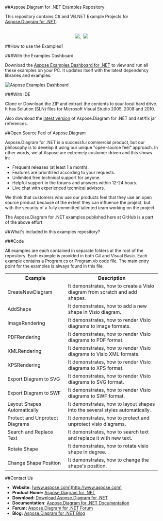 ##Aspose.Diagram for .NET Examples Repository

This repository contains C# and VB.NET Example Projects for [Aspose.Diagram for .NET](http://www.aspose.com/.net/diagram-component.aspx).
<br/><br/>
<p align="center">
  <a title="Download Examples Dashboard" href="http://www.aspose.com/community/files/51/.net-components/aspose-examples-for-.net/default.aspx">
	<img src="https://raw.github.com/AsposeExamples/java-examples-dashboard/master/images/downloadDasboard-Button-Large.png" />
  </a>
  &nbsp;
  <a title="Download Examples ZIP" href="https://github.com/asposediagram/Aspose_Diagram_NET/archive/master.zip">
	<img src="https://raw.github.com/AsposeExamples/java-examples-dashboard/master/images/downloadZip-Button-Large.png" />
  </a>
</p>

##How to use the Examples?

###With the Examples Dashboard

Download the [Aspose Examples Dashboard for .NET](http://www.aspose.com/community/files/51/.net-components/aspose-examples-for-.net/default.aspx) to view and run all these examples on your PC. It updates itself with the latest dependency libraries and examples.

![Aspose Examples Dashboard](http://www.aspose.com/blogs/wp-content/uploads/2013/04/Dotnet-Dashboard.png "Aspose Examples Dashboard")

###With IDE

Clone or Download the ZIP and extract the contents to your local hard drive. It has Solution (SLN) files for Microsoft Visual Studio 2005, 2008 and 2010.

Also download the [latest version](http://www.aspose.com/community/files/51/.net-components/aspose.diagram-for-.net/default.aspx) of Aspose.Diagram for .NET and set/fix jar references.

##Open Source Feel of Aspose.Diagram

Aspose.Diagram for .NET is a successful commercial product, but our philosophy is to develop it using our unique "open-source feel" approach. In other words, we at Aspose are extremely customer driven and this shows in:
+ Frequent releases (at least 1 a month).
+ Features are prioritized according to your requests.
+ Unlimited free technical support for anyone.
+ Helpful support in the forums and answers within 12-24 hours.
+ Live chat with experienced technical advisors.
 
We think that customers who use our products feel that they use an open source product because of the extent they can influence the project, but with the security of a fully committed talented team working on the project.

The Aspose.Diagram for .NET examples published here at GitHub is a part of the above effort.

##What's included in this examples repository?

###Code

All examples are each contained in separate folders at the root of the repository. Each example is provided in both C# and Visual Basic. Each example contains a Program.cs or Program.vb code file. The main entry point for the examples is always found in this file.

<table>
  <tr><th>Example<th>Description</th></tr>
  <tr><td>CreateNewDiagram</td><td>It demonstrates, how to create a Visio diagram from scratch and add shapes.</td></tr>
  <tr><td>AddShape</td><td>It demonstrates, how to add a new shape in Visio diagram.</td></tr>
  <tr><td>ImageRendering</td><td>It demonstrates, how to render Visio diagrams to image formats.</td></tr>
  <tr><td>PDFRendering</td><td>It demonstrates, how to render Visio diagrams to PDF format.</td></tr>
  <tr><td>XMLRendering</td><td>It demonstrates, how to render Visio diagrams to Visio XML formats.</td></tr>
  <tr><td>XPSRendering</td><td>It demonstrates, how to render Visio diagrams to XPS format.</td></tr>
  <tr><td>Export Diagram to SVG</td><td>It demonstrates, how to render Visio diagrams to SVG format.</td></tr>
  <tr><td>Export Diagram to SWF</td><td>It demonstrates, how to render Visio diagrams to SWF format.</td></tr>
  <tr><td>Layout Shapes Automatically</td><td>It demonstrates, how to layout shapes into the several styles automatically.</td></tr>
  <tr><td>Protect and Unprotect Diagrams</td><td>It demonstrates, how to protect and unprotect visio diagrams.</td></tr>
  <tr><td>Search and Replace Text</td><td>It demonstrates, how to search text and replace it with new text.</td></tr>
  <tr><td>Rotate Shape</td><td>It demonstrates, how to rotate visio shape in degree.</td></tr>
  <tr><td>Change Shape Position</td><td>It demonstrates, how to change the shape's position.</td></tr>
</table>

##Contact Us

+ **Website:** [www.aspose.com](http://www.aspose.com)
+ **Product Home:** [Aspose.Diagram for .NET](http://www.aspose.com/.net/diagram-component.aspx)
+ **Download:** [Download Aspose.Diagram for .NET](http://www.aspose.com/community/files/51/.net-components/aspose.diagram-for-.net/default.aspx)
+ **Documentation:** [Aspose.Diagram for .NET Documentation](http://www.aspose.com/docs/display/diagramnet/Home)
+ **Forum:** [Aspose.Diagram for .NET Forum](http://www.aspose.com/community/forums/aspose.diagram-product-family/489/showforum.aspx)
+ **Blog:** [Aspose.Diagram for .NET Blog](http://www.aspose.com/blogs/aspose-products/aspose-diagram-product-family.html)
